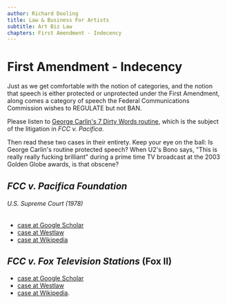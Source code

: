 ```yaml
---
author: Richard Dooling
title: Law & Business For Artists
subtitle: Art Biz Law
chapters: First Amendment - Indecency
---
```


# First Amendment - Indecency

Just as we get comfortable with the notion of categories, 
and the notion that speech is either protected or unprotected under the First Amendment, 
along comes a category of speech the Federal Communications Commission wishes to REGULATE but not BAN. 

Please listen to [George Carlin's 7 Dirty Words routine][7dirty], 
which is the subject of the litigation in *FCC v. Pacifica*. 

Then read these two cases in their entirety. 
Keep your eye on the ball: 
Is George Carlin's routine protected speech? 
When U2's Bono says, "This is really really fucking brilliant" 
during a prime time TV broadcast at the 2003 Golden Globe awards, is that obscene?

## *FCC v. Pacifica Foundation*

###### U.S. Supreme Court (1978)

* [case at Google Scholar](http://scholar.google.com/scholar_case?case=9738309099999149495)
* [case at Westlaw][pacifica]
* [case at Wikipedia](https://en.wikipedia.org/wiki/FCC_v._Pacifica_Foundation)

## *FCC v. Fox Television Stations* (Fox II)

* [case at Google Scholar](http://scholar.google.com/scholar_case?case=9187101700166207966) 
* [case at Westlaw][fox]
* [case at Wikipedia](http://en.wikipedia.org/wiki/Federal_Communications_Commission_v._Fox_Television_Stations_(2012)).

[7dirty]:	http://www.youtube.com/watch?v=vbZhpf3sQxQ	"George Carlin Seven Dirty Words"
[fox]:		http://lawschool.westlaw.com/shared/westlawRedirect.aspx?task=find\&cite=132+S.Ct.+2307\&appflag=67.12	"FCC v. Fox"
[pacifica]:	http://lawschool.westlaw.com/shared/westlawRedirect.aspx?task=find\&cite=98sct3026\&appflag=67.12	"FCC v. Pacifica"

<!-- BEGIN COMMENT -->

<!--

-->

<!-- END COMMENT -->


